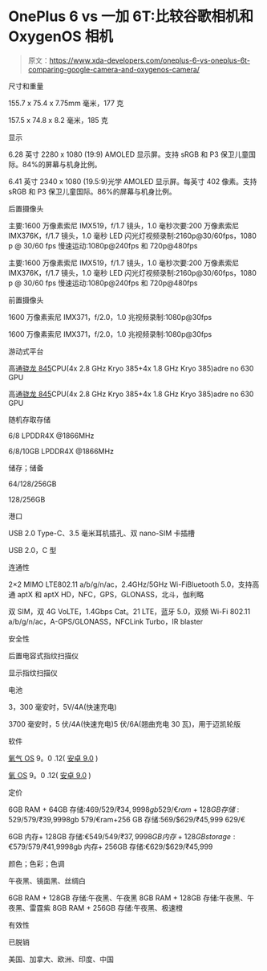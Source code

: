 # OnePlus 6 vs 一加 6T:比较谷歌相机和 OxygenOS 相机

> 原文：<https://www.xda-developers.com/oneplus-6-vs-oneplus-6t-comparing-google-camera-and-oxygenos-camera/>

尺寸和重量

155.7 x 75.4 x 7.75mm 毫米，177 克

157.5 x 74.8 x 8.2 毫米，185 克

显示

6.28 英寸 2280 x 1080 (19:9) AMOLED 显示屏。支持 sRGB 和 P3 保卫儿童国际。84%的屏幕与机身比例。

6.41 英寸 2340 x 1080 (19.5:9)光学 AMOLED 显示屏。每英寸 402 像素。支持 sRGB 和 P3 保卫儿童国际。86%的屏幕与机身比例。

后置摄像头

主要:1600 万像素索尼 IMX519，f/1.7 镜头，1.0 毫秒次要:200 万像素索尼 IMX376K，f/1.7 镜头，1.0 毫秒 LED 闪光灯视频录制:2160p@30/60fps，1080 p @ 30/60 fps 慢速运动:1080p@240fps 和 720p@480fps

主要:1600 万像素索尼 IMX519，f/1.7 镜头，1.0 毫秒次要:200 万像素索尼 IMX376K，f/1.7 镜头，1.0 毫秒 LED 闪光灯视频录制:2160p@30/60fps，1080 p @ 30/60 fps 慢速运动:1080p@240fps 和 720p@480fps

前置摄像头

1600 万像素索尼 IMX371，f/2.0，1.0 兆视频录制:1080p@30fps

1600 万像素索尼 IMX371，f/2.0，1.0 兆视频录制:1080p@30fps

游动式平台

高通[骁龙 845](https://www.xda-developers.com/tag/qualcomm-snapdragon-845/)CPU(4x 2.8 GHz Kryo 385+4x 1.8 GHz Kryo 385)adre no 630 GPU

高通[骁龙 845](https://www.xda-developers.com/tag/qualcomm-snapdragon-845/)CPU(4x 2.8 GHz Kryo 385+4x 1.8 GHz Kryo 385)adre no 630 GPU

随机存取存储

6/8 LPDDR4X @1866MHz

6/8/10GB LPDDR4X @1866MHz

储存；储备

64/128/256GB

128/256GB

港口

USB 2.0 Type-C、3.5 毫米耳机插孔、双 nano-SIM 卡插槽

USB 2.0，C 型

连通性

2×2 MIMO LTE802.11 a/b/g/n/ac，2.4GHz/5GHz Wi-FiBluetooth 5.0，支持高通 aptX 和 aptX HD，NFC，GPS，GLONASS，北斗，伽利略

双 SIM，双 4G VoLTE，1.4Gbps Cat。21 LTE，蓝牙 5.0，双频 Wi-Fi 802.11 a/b/g/n/ac，A-GPS/GLONASS，NFCLink Turbo，IR blaster

安全性

后置电容式指纹扫描仪

显示指纹扫描仪

电池

3，300 毫安时，5V/4A(快速充电)

3700 毫安时，5 伏/4A(快速充电)5 伏/6A(翘曲充电 30 瓦)，用于迈凯轮版

软件

[氧气 OS](https://www.xda-developers.com/tag/oxygenos/) 9。0 .12( [安卓 9.0](https://www.xda-developers.com/tag/androidpie/) )

[氧 OS](https://www.xda-developers.com/tag/oxygenos/) 9。0 .12( [安卓 9.0](https://www.xda-developers.com/tag/androidpie/) )

定价

6GB RAM + 64GB 存储:469/$529/₹34,9998gb 529/€ram+128 GB 存储:529/$579/₹39,9998gb 579/€ram+256 GB 存储:569/$629/₹45,999 629/€

6GB 内存+ 128GB 存储:€549/$549/₹37,9998GB 内存+128 GB storage:€579/$579/₹41,9998gb 内存+ 256GB 存储:€629/$629/₹45,999

颜色；色彩；色调

午夜黑、镜面黑、丝绸白

6GB RAM + 128GB 存储:午夜黑、午夜黑 8GB RAM + 128GB 存储:午夜黑、午夜黑、雷霆紫 8GB RAM + 256GB 存储:午夜黑、极速橙

有效性

已脱销

美国、加拿大、欧洲、印度、中国